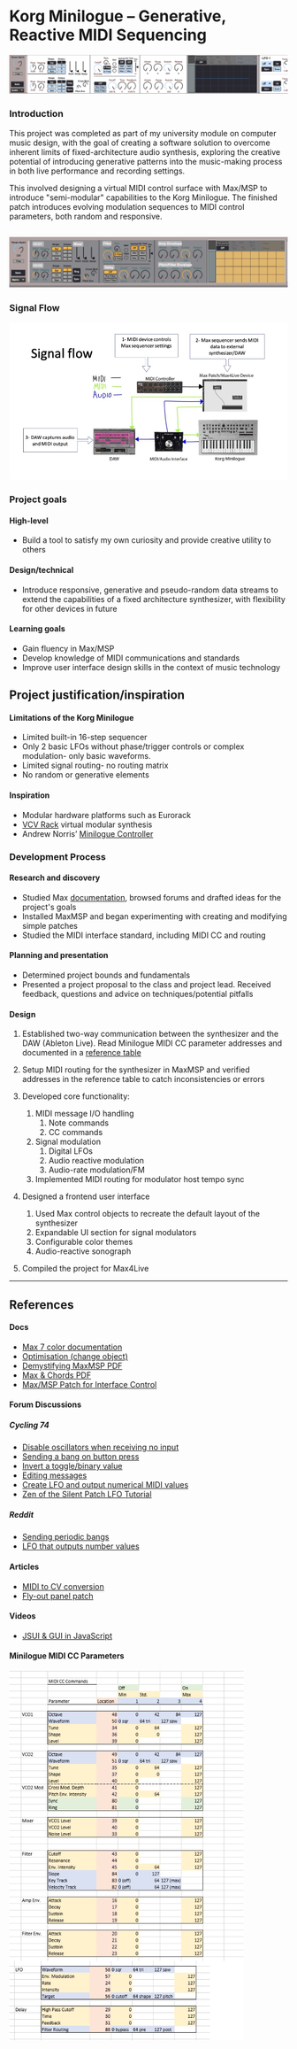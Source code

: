 # Korg Minilogue – Generative, Reactive MIDI Sequencing

![Max4Live Device](/Images/max-device.png)
### Introduction

This project was completed as part of my university module on computer music design, with the goal of creating a software solution to overcome inherent limits of fixed-architecture audio synthesis, exploring the creative potential of introducing generative patterns into the music-making process 
in both live performance and recording settings.

This involved designing a virtual MIDI control surface with Max/MSP to introduce "semi-modular" capabilities to the Korg Minilogue. The finished patch introduces evolving modulation sequences to MIDI control parameters, both random and responsive. 

![Max4Live Device](/Images/max-device2.png)
---

### Signal Flow
![Signal Flow Diagram](/Images/signal-flow.jpg)


### Project goals

#### High-level
- Build a tool to satisfy my own curiosity and provide creative utility to others

#### Design/technical
- Introduce responsive, generative and pseudo-random data streams to extend the capabilities of a fixed architecture synthesizer, with flexibility for other devices in future

#### Learning goals
- Gain fluency in Max/MSP
- Develop knowledge of MIDI communications and standards
- Improve user interface design skills in the context of music technology

## Project justification/inspiration


#### Limitations of the Korg Minilogue

- Limited built-in 16-step sequencer
- Only 2 basic LFOs without phase/trigger controls or complex modulation- only basic waveforms.
- Limited signal routing- no routing matrix
- No random or generative elements

#### Inspiration
- Modular hardware platforms such as Eurorack
- [VCV Rack](https://vcvrack.com/) virtual modular synthesis
- Andrew Norris’ [Minilogue Controller](https://andrewnorris.uk/minilogue-controller/)

### Development Process

#### Research and discovery
- Studied Max [documentation](https://docs.cycling74.com/), browsed forums and drafted ideas for the project's goals
- Installed MaxMSP and began experimenting with creating and modifying simple patches 
- Studied the MIDI interface standard, including MIDI CC and routing


#### Planning and presentation
- Determined project bounds and fundamentals
- Presented a project proposal to the class and project lead. Received feedback, questions and advice on techniques/potential pitfalls


#### Design

1.	Established two-way communication between the synthesizer and the DAW (Ableton Live).
Read Minilogue MIDI CC parameter addresses and documented in a [reference table](#minilogue-midi-cc-parameters)

1. Setup MIDI routing for the synthesizer in MaxMSP and verified addresses in the reference table to catch inconsistencies or errors
2. Developed core functionality:
   1. MIDI message I/O handling
      1. Note commands
      2. CC commands
   2. Signal modulation
      1. Digital LFOs
      2. Audio reactive modulation
      3. Audio-rate modulation/FM 
   3.  Implemented MIDI routing for modulator host tempo sync

3. Designed a frontend user interface
   1. Used Max control objects to recreate the default layout of the synthesizer
   2. Expandable UI section for signal modulators
   3. Configurable color themes
   4. Audio-reactive sonograph

4. Compiled the project for Max4Live
 ---



## References

#### Docs

- [Max 7 color documentation](https://docs.cycling74.com/legacy/max7/vignettes/max_colors)  
- [Optimisation (change object)](https://docs.cycling74.com/max5/refpages/max-ref/change.html)
- [Demystifying MaxMSP PDF](http://www.paulschuette.com/wp-content/uploads/2013/01/DEMYSTIFYING-MAXMSP.pdf)  
- [Max & Chords PDF](http://peterelsea.com/Maxtuts_basic/Max&Chords.pdf)
- [Max/MSP Patch for Interface Control](https://www.researchgate.net/figure/Max-MSP-Patch-for-the-Interface-Control_fig4_45921721) 

#### Forum Discussions

##### Cycling 74

- [Disable oscillators when receiving no input](https://cycling74.com/forums/how-to-turn-off-a-phasor-when-it-is-no-longer-receiving-data)  
- [Sending a bang on button press](https://cycling74.com/forums/how-can-you-send-1-when-button-flashes-send-0-when-button-turns-off)  
- [Invert a toggle/binary value](https://cycling74.com/forums/basic-question-how-to-invert-toggle)  
- [Editing messages](https://cycling74.com/forums/changing-values-in-a-message-box)  
- [Create LFO and output numerical MIDI values](https://cycling74.com/forums/create-lfo-and-output-numerical-values-create-an-lfo-control-midi-values)  
- [Zen of the Silent Patch LFO Tutorial](https://cycling74.com/tutorials/lfo-tutorial-1-the-zen-of-the-silent-patch/)  
 

##### Reddit

- [Sending periodic bangs](https://www.reddit.com/r/MaxMSP/comments/awir30/advice_on_sending_periodic_bangs/)
-  [LFO that outputs number values](https://www.reddit.com/r/MaxMSP/comments/879hbe/how_do_you_make_an_lfo_that_outputs_a_n) 

#### Articles
- [MIDI to CV conversion](https://loopopmusic.com/midi-to-cv-and-back-can-your-regular-synth-become-semi-modular)
- [Fly-out panel patch](https://web.archive.org/web/20180525153720/https://www.joshuacasper.com/max-4-live-tutorials/fly-out-panel-patch/)

#### Videos
- [JSUI & GUI in JavaScript](https://www.youtube.com/watch?v=1P|U1VyRZ7k)  

#### Minilogue MIDI CC Parameters
![Korg Minilogue MIDI CC](/Images/minilogue-cc-commands.png)